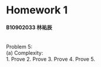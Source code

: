 # Homework 1
#### B10902033 林祐辰
<br>
Problem 5:<br>
(a) Complexity:<br>
1. Prove 2. Prove 3. Prove 4. Prove 5. 

